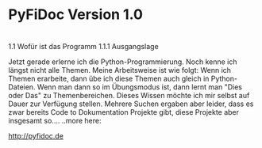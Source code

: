 #
# PyFiDoc Version 1.0
#
1.1 Wofür ist das Programm
1.1.1 Ausgangslage

Jetzt gerade erlerne ich die Python-Programmierung. Noch kenne ich längst nicht alle Themen. Meine Arbeitsweise ist 
wie folgt: Wenn ich Themen erarbeite, dann übe ich diese Themen auch gleich in Python-Dateien. Wenn man dann so 
im Übungsmodus ist, dann lernt man "Dies oder Das" zu Themenbereichen. Dieses Wissen möchte ich mir selbst auf 
Dauer zur Verfügung stellen. Mehrere Suchen ergaben aber leider, dass es zwar bereits Code to Dokumentation 
Projekte gibt, diese Projekte aber insgesamt so....
..more here:

http://pyfidoc.de
